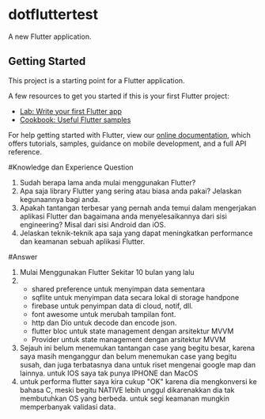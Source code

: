 # dotfluttertest

A new Flutter application.

## Getting Started

This project is a starting point for a Flutter application.

A few resources to get you started if this is your first Flutter project:

- [Lab: Write your first Flutter app](https://flutter.dev/docs/get-started/codelab)
- [Cookbook: Useful Flutter samples](https://flutter.dev/docs/cookbook)

For help getting started with Flutter, view our
[online documentation](https://flutter.dev/docs), which offers tutorials,
samples, guidance on mobile development, and a full API reference.

#Knowledge dan Experience Question
1. Sudah berapa lama anda mulai menggunakan Flutter?
2. Apa saja library Flutter yang sering atau biasa anda pakai? Jelaskan kegunaannya bagi anda.
3. Apakah tantangan terbesar yang pernah anda temui dalam mengerjakan aplikasi Flutter dan bagaimana
    anda menyelesaikannya dari sisi engineering? Misal dari sisi Android dan iOS.
4. Jelaskan teknik-teknik apa saja yang dapat meningkatkan performance dan keamanan sebuah aplikasi Flutter.

#Answer
1. Mulai Menggunakan Flutter Sekitar 10 bulan yang lalu
2. - shared preference untuk menyimpan data sementara
   - sqflite untuk menyimpan data secara lokal di storage handpone
   - firebase untuk penyimpan data di cloud, notif, dll.
   - font awesome untuk merubah tampilan font.
   - http dan Dio untuk decode dan encode json.
   - flutter bloc untuk state management dengan arsitektur MVVM
   - Provider untuk state management dengan arsitektur MVVM
3. Sejauh ini belum menemukan tantangan case yang begitu besar, karena saya masih menganggur dan
   belum menemukan case yang begitu susah,
   dan juga terbatasnya dana untuk riset mengenai google map dan lainnya.
   untuk IOS saya tak punya IPHONE dan MacOS
4. untuk performa flutter saya kira cukup "OK" karena dia mengkonversi ke bahasa C, meski begitu NATIVE lebih unggul dikarenakkan dia tak membutuhkan OS yang berbeda.
   untuk segi keamanan mungkin memperbanyak validasi data.
